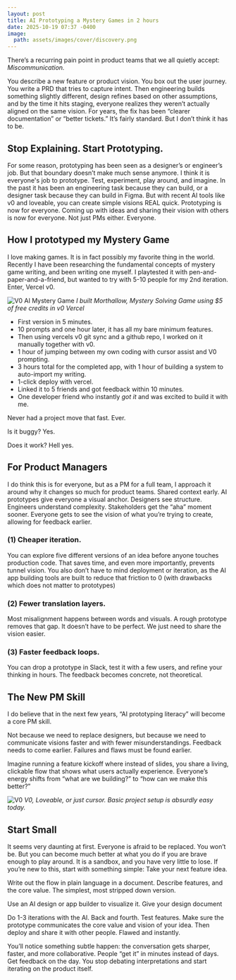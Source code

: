 ```yaml
---
layout: post
title: AI Prototyping a Mystery Games in 2 hours
date: 2025-10-19 07:37 -0400
image:
  path: assets/images/cover/discovery.png
---
```



There’s a recurring pain point in product teams that we all quietly accept:
*Miscommunication.* 

You describe a new feature or product vision.
You box out the user journey.
You write a PRD that tries to capture intent.
Then engineering builds something slightly different, design refines based on other assumptions, and by the time it hits staging, everyone realizes they weren’t actually aligned on the same vision. For years, the fix has been “clearer documentation” or “better tickets.” It’s fairly standard. But I don’t think it has to be. 

## Stop Explaining. Start Prototyping.

For some reason, prototyping has been seen as a designer’s or engineer’s job.
But that boundary doesn’t make much sense anymore. I think it is everyone's job to prototype. Test, experiment, play around, and imagine. In the past it has been an engineering task because they can build, or a designer task because they can build in Figma. But with recent AI tools like v0 and loveable, you can create simple visions REAL quick. Prototyping is now for everyone. Coming up with ideas and sharing their vision with others is now for everyone. Not just PMs either. Everyone.

## How I prototyped my Mystery Game

I love making games. It is in fact possibly my favorite thing in the world. Recently I have been researching the fundamental concepts of mystery game writing, and been writing one myself. I playtested it with pen-and-paper-and-a-friend, but wanted to try with 5-10 people for my 2nd iteration. Enter, Vercel v0.

![V0 AI Mystery Game](assets/images/article/mysterygames/v0Morthallow.png)
*I built Morthallow, Mystery Solving Game using $5 of free credits in v0 Vercel*

- First version in 5 minutes.
- 10 prompts and one hour later, it has all my bare minimum features.
- Then using vercels v0 git sync and a github repo, I worked on it manually together with v0.
- 1 hour of jumping between my own coding with cursor assist and V0 prompting.
- 3 hours total for the completed app, with 1 hour of building a system to auto-import my writing.
- 1-click deploy with vercel.
- Linked it to 5 friends and got feedback within 10 minutes.
- One developer friend who instantly *got it* and was excited to build it with me.

Never had a project move that fast. Ever.

Is it buggy? Yes.

Does it work? Hell yes.


## For Product Managers
I do think this is for everyone, but as a PM for a full team, I approach it around why it changes so much for product teams.
Shared context early.
AI prototypes give everyone a visual anchor. Designers see structure. Engineers understand complexity. Stakeholders get the “aha” moment sooner. Everyone gets to see the vision of what you’re trying to create, allowing for feedback earlier.


### (1) Cheaper iteration.
You can explore five different versions of an idea before anyone touches production code. That saves time, and even more importantly, prevents tunnel vision. You also don’t have to mind deployment or iteration, as the AI app building tools are built to reduce that friction to 0 (with drawbacks which does not matter to prototypes)


### (2) Fewer translation layers.
Most misalignment happens between words and visuals. A rough prototype removes that gap. It doesn’t have to be perfect. We just need to share the vision easier.

### (3) Faster feedback loops.
You can drop a prototype in Slack, test it with a few users, and refine your thinking in hours. The feedback becomes concrete, not theoretical.


## The New PM Skill
I do believe that in the next few years, “AI prototyping literacy” will become a core PM skill.

Not because we need to replace designers, but because we need to communicate visions faster and with fewer misunderstandings. Feedback needs to come earlier. Failures and flaws must be found earlier.

Imagine running a feature kickoff where instead of slides, you share a living, clickable flow that shows what users actually experience. Everyone’s energy shifts from “what are we building?” to “how can we make this better?”

![V0](assets/images/article/mysterygames/v0.png)
*V0, Loveable, or just cursor. Basic project setup is absurdly easy today.*


## Start Small
It seems very daunting at first. Everyone is afraid to be replaced. You won’t be. But you can become much better at what you do if you are brave enough to play around. It is a sandbox, and you have very little to lose.
If you’re new to this, start with something simple:
Take your next feature idea.

Write out the flow in plain language in a document. Describe features, and the core value. The simplest, most stripped down version.

Use an AI design or app builder to visualize it. Give your design document

Do 1-3 iterations with the AI. Back and fourth. Test features. Make sure the prototype communicates the core value and vision of your idea. Then deploy  and share it with other people. Flawed and instantly.

You’ll notice something subtle happen: the conversation gets sharper, faster, and more collaborative. People “get it” in minutes instead of days. Get feedback on the day.
You stop debating interpretations and start iterating on the product itself.
